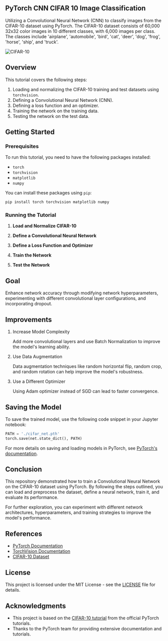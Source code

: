 ## PyTorch CNN CIFAR 10 Image Classification

Utilizing a Convolutional Neural Network (CNN) to classify images from the CIFAR-10 dataset using PyTorch. The CIFAR-10 dataset consists of 60,000 32x32 color images in 10 different classes, with 6,000 images per class. The classes include 'airplane', 'automobile', 'bird', 'cat', 'deer', 'dog', 'frog', 'horse', 'ship', and 'truck'.

![CIFAR-10](https://pytorch.org/tutorials/_static/img/cifar10.png)

## Overview

This tutorial covers the following steps:

1. Loading and normalizing the CIFAR-10 training and test datasets using `torchvision`.
2. Defining a Convolutional Neural Network (CNN).
3. Defining a loss function and an optimizer.
4. Training the network on the training data.
5. Testing the network on the test data.

## Getting Started

### Prerequisites

To run this tutorial, you need to have the following packages installed:

- `torch`
- `torchvision`
- `matplotlib`
- `numpy`

You can install these packages using `pip`:

```bash
pip install torch torchvision matplotlib numpy
```

### Running the Tutorial

1. **Load and Normalize CIFAR-10**

2. **Define a Convolutional Neural Network**

3. **Define a Loss Function and Optimizer**

4. **Train the Network**

5. **Test the Network**

## Goal

Enhance network accuracy through modifying network hyperparameters, experimenting with different convolutional layer configurations, and incorporating dropout.

## Improvements
1. Increase Model Complexity
   
   Add more convolutional layers and use Batch Normalization to improve the model's learning ability.

2. Use Data Augmentation

   Data augmentation techniques like random horizontal flip, random crop, and random rotation can help improve the model's robustness.

3. Use a Different Optimizer

   Using Adam optimizer instead of SGD can lead to faster convergence.

## Saving the Model

To save the trained model, use the following code snippet in your Jupyter notebook:

```python
PATH = './cifar_net.pth'
torch.save(net.state_dict(), PATH)
```

For more details on saving and loading models in PyTorch, see [PyTorch's documentation](https://pytorch.org/docs/stable/notes/serialization.html).

## Conclusion

This repository demonstrated how to train a Convolutional Neural Network on the CIFAR-10 dataset using PyTorch. By following the steps outlined, you can load and preprocess the dataset, define a neural network, train it, and evaluate its performance.

For further exploration, you can experiment with different network architectures, hyperparameters, and training strategies to improve the model's performance.

## References

- [PyTorch Documentation](https://pytorch.org/docs/stable/index.html)
- [TorchVision Documentation](https://pytorch.org/vision/stable/index.html)
- [CIFAR-10 Dataset](https://www.cs.toronto.edu/~kriz/cifar.html)

## License

This project is licensed under the MIT License - see the [LICENSE](LICENSE) file for details.

## Acknowledgments

- This project is based on the [CIFAR-10 tutorial](https://colab.research.google.com/github/pytorch/tutorials/blob/gh-pages/_downloads/4e865243430a47a00d551ca0579a6f6c/cifar10_tutorial.ipynb) from the official PyTorch tutorials.
- Thanks to the PyTorch team for providing extensive documentation and tutorials.
